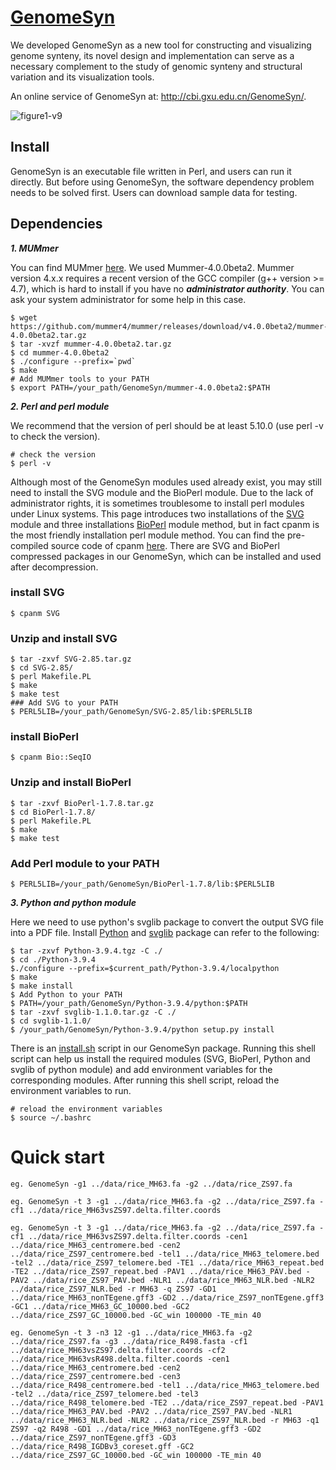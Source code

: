 # [GenomeSyn](http://cbi.gxu.edu.cn/GenomeSyn/)
We developed GenomeSyn as a new tool for constructing and visualizing genome synteny, its novel design and implementation can serve as a necessary complement to the study of genomic synteny and structural variation and its visualization tools.

An online service of GenomeSyn at: http://cbi.gxu.edu.cn/GenomeSyn/. 

![figure1-v9](https://user-images.githubusercontent.com/84839565/156312609-722f68de-4fc6-419f-9080-8072692ec0a1.png)


## Install

GenomeSyn is an executable file written in Perl, and users can run it directly. But before using GenomeSyn, the software dependency problem needs to be solved first. Users can download sample data for testing.
## Dependencies 
***1. MUMmer***

You can find MUMmer [here](https://github.com/mummer4/mummer/releases). We used Mummer-4.0.0beta2. Mummer version 4.x.x requires a recent version of the GCC compiler (g++ version >= 4.7), which is hard to install if you have no ***administrator authority***. You can ask your system administrator for some help in this case. 

```
$ wget https://github.com/mummer4/mummer/releases/download/v4.0.0beta2/mummer-4.0.0beta2.tar.gz 
$ tar -xvzf mummer-4.0.0beta2.tar.gz 
$ cd mummer-4.0.0beta2 
$ ./configure --prefix=`pwd` 
$ make 
# Add MUMmer tools to your PATH 
$ export PATH=/your_path/GenomeSyn/mummer-4.0.0beta2:$PATH 
```

***2. Perl and perl module***

We recommend that the version of perl should be at least 5.10.0 (use perl -v to check the version).
```
# check the version
$ perl -v
```
Although most of the GenomeSyn modules used already exist, you may still need to install the SVG module and the BioPerl module. Due to the lack of administrator rights, it is sometimes troublesome to install perl modules under Linux systems. This page introduces two installations of the [SVG](https://cpan.metacpan.org/authors/id/M/MA/MANWAR/SVG-2.85.tar.gz) module and three installations [BioPerl](https://cpan.metacpan.org/authors/id/C/CJ/CJFIELDS/BioPerl-1.7.8.tar.gz) module method, but in fact cpanm is the most friendly installation perl module method. You can find the pre-compiled source code of cpanm [here](https://bioperl.org/INSTALL.html). There are SVG and BioPerl compressed packages in our GenomeSyn, which can be installed and used after decompression. 

### install SVG 
```
$ cpanm SVG 
```
### Unzip and install SVG 
```
$ tar -zxvf SVG-2.85.tar.gz 
$ cd SVG-2.85/ 
$ perl Makefile.PL 
$ make 
$ make test 
### Add SVG to your PATH
$ PERL5LIB=/your_path/GenomeSyn/SVG-2.85/lib:$PERL5LIB 
```
### install BioPerl 
```
$ cpanm Bio::SeqIO 
```
### Unzip and install BioPerl 
```
$ tar -zxvf BioPerl-1.7.8.tar.gz 
$ cd BioPerl-1.7.8/ 
$ perl Makefile.PL 
$ make 
$ make test 
```
### Add Perl module to your PATH 
```
$ PERL5LIB=/your_path/GenomeSyn/BioPerl-1.7.8/lib:$PERL5LIB 
```
***3. Python and python module***

Here we need to use python's svglib package to convert the output SVG file into a PDF file. 
Install [Python](https://www.python.org/ftp/python/3.9.4/Python-3.9.4.tgz) and [svglib](https://files.pythonhosted.org/packages/c0/2c/5ab28095c9ce09a6d341cb37c0ad3a7ffc65e5c5f2eaa2247c085679ca2f/svglib-1.1.0.tar.gz) package can refer to the following: 
```
$ tar -zxvf Python-3.9.4.tgz -C ./ 
$ cd ./Python-3.9.4 
$./configure --prefix=$current_path/Python-3.9.4/localpython 
$ make 
$ make install 
$ Add Python to your PATH 
$ PATH=/your_path/GenomeSyn/Python-3.9.4/python:$PATH 
$ tar -zxvf svglib-1.1.0.tar.gz -C ./ 
$ cd svglib-1.1.0/ 
$ /your_path/GenomeSyn/Python-3.9.4/python setup.py install 
```
There is an [install.sh](https://github.com/JM-SONG/GenomeSyn/blob/a4ea7c0582f81fb47c73f86e5719da48a3c8930d/install.sh) script in our GenomeSyn package. Running this shell script can help us install the required modules (SVG, BioPerl, Python and svglib of python module) and add environment variables for the corresponding modules. After running this shell script, reload the environment variables to run.
```
# reload the environment variables
$ source ~/.bashrc
```

# Quick start

	eg. GenomeSyn -g1 ../data/rice_MH63.fa -g2 ../data/rice_ZS97.fa

	eg. GenomeSyn -t 3 -g1 ../data/rice_MH63.fa -g2 ../data/rice_ZS97.fa -cf1 ../data/rice_MH63vsZS97.delta.filter.coords

	eg. GenomeSyn -t 3 -g1 ../data/rice_MH63.fa -g2 ../data/rice_ZS97.fa -cf1 ../data/rice_MH63vsZS97.delta.filter.coords -cen1 ../data/rice_MH63_centromere.bed -cen2 ../data/rice_ZS97_centromere.bed -tel1 ../data/rice_MH63_telomere.bed -tel2 ../data/rice_ZS97_telomere.bed -TE1 ../data/rice_MH63_repeat.bed -TE2 ../data/rice_ZS97_repeat.bed -PAV1 ../data/rice_MH63_PAV.bed -PAV2 ../data/rice_ZS97_PAV.bed -NLR1 ../data/rice_MH63_NLR.bed -NLR2 ../data/rice_ZS97_NLR.bed -r MH63 -q ZS97 -GD1 ../data/rice_MH63_nonTEgene.gff3 -GD2 ../data/rice_ZS97_nonTEgene.gff3 -GC1 ../data/rice_MH63_GC_10000.bed -GC2 ../data/rice_ZS97_GC_10000.bed -GC_win 100000 -TE_min 40

	eg. GenomeSyn -t 3 -n3 12 -g1 ../data/rice_MH63.fa -g2 ../data/rice_ZS97.fa -g3 ../data/rice_R498.fasta -cf1 ../data/rice_MH63vsZS97.delta.filter.coords -cf2 ../data/rice_MH63vsR498.delta.filter.coords -cen1 ../data/rice_MH63_centromere.bed -cen2 ../data/rice_ZS97_centromere.bed -cen3 ../data/rice_R498_centromere.bed -tel1 ../data/rice_MH63_telomere.bed -tel2 ../data/rice_ZS97_telomere.bed -tel3 ../data/rice_R498_telomere.bed -TE2 ../data/rice_ZS97_repeat.bed -PAV1 ../data/rice_MH63_PAV.bed -PAV2 ../data/rice_ZS97_PAV.bed -NLR1 ../data/rice_MH63_NLR.bed -NLR2 ../data/rice_ZS97_NLR.bed -r MH63 -q1 ZS97 -q2 R498 -GD1 ../data/rice_MH63_nonTEgene.gff3 -GD2 ../data/rice_ZS97_nonTEgene.gff3 -GD3 ../data/rice_R498_IGDBv3_coreset.gff -GC2 ../data/rice_ZS97_GC_10000.bed -GC_win 100000 -TE_min 40
